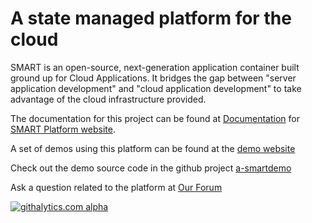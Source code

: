 A state managed platform for the cloud
=======
SMART is an open-source, next-generation application container built ground up for Cloud Applications. It bridges the gap between "server application development" and "cloud application development" to take advantage of the cloud infrastructure provided.

The documentation for this project can be found at [Documentation](http://developer.smart-platform.com) for [SMART Platform website](http://www.smart-platform.com).

A set of demos using this platform can be found at the [demo website](http://demo.smart-platform.com)

Check out the demo source code in the github project [a-smartdemo](http://github.com/smartplatf/a-smartdemo)

Ask a question related to the platform at [Our Forum](https://groups.google.com/forum/#!forum/smart-platform)

[![githalytics.com alpha](https://cruel-carlota.pagodabox.com/de31a32ac0ab7f3e8daaae82f6623c6a "githalytics.com")](http://githalytics.com/smartplatf/a-smart)
